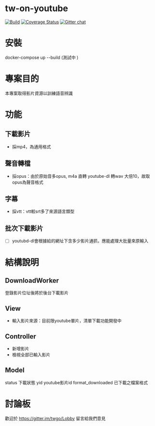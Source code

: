 # tw-on-youtube
[![Build](https://travis-ci.org/twgo/tw-on-youtube.svg?branch=master)](https://travis-ci.org/twgo/tw-on-youtube)
[![Coverage Status](https://coveralls.io/repos/github/twgo/tw-on-youtube/badge.svg?branch=master)](https://coveralls.io/github/twgo/tw-on-youtube?branch=master)  [![Gitter chat](https://badges.gitter.im/gitterHQ/gitter.png)](https://gitter.im/twgo/Lobby)

# 安裝
docker-compose up --build (測試中	)

# 專案目的
本專案取得影片資源以訓練語音辨識

# 功能
## 下載影片
- 採mp4，為通用格式

## 聲音轉檔
- 採opus：由於原始音多opus, m4a 直轉 youtube-dl 轉wav 大倍10，故取opus為聲音格式

## 字幕
- 採vtt：vtt較srt多了來源語言類型

## 批次下載影片
-[ ] youtubd-dl會根據給的網址下含多少影片通抓，應能處理大批量來原輸入

# 結構說明

## DownloadWorker
登錄影片位址後將於後台下載影片

## View
- 輸入影片來源：目前限youtube單片，清單下載功能開發中

## Controller
- 新增影片
- 檢視全部已輸入影片

## Model
status 下載狀態
yid youtube影片id
format_downloaded 已下載之檔案格式

# 討論板
歡迎於 https://gitter.im/twgo/Lobby 留言給我們意見
